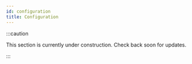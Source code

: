 ```yaml
---
id: configuration
title: Configuration
---
```


:::caution

This section is currently under construction. Check back soon for updates.

:::
